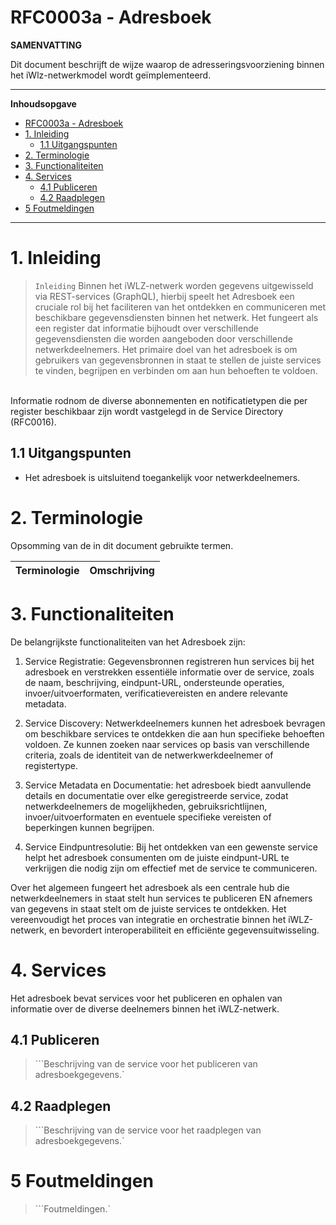 # RFC0003a - Adresboek

**SAMENVATTING**

Dit document beschrijft de wijze waarop de adresseringsvoorziening binnen het iWlz-netwerkmodel wordt geïmplementeerd.

---
**Inhoudsopgave**
- [RFC0003a - Adresboek](#rfc0003a---adresboek)
- [1. Inleiding](#1-inleiding)
  - [1.1 Uitgangspunten](#11-uitgangspunten)
- [2. Terminologie](#2-terminologie)
- [3. Functionaliteiten](#3-functionaliteiten)
- [4. Services](#4-services)
  - [4.1 Publiceren](#41-publiceren)
  - [4.2 Raadplegen](#42-raadplegen)
- [5 Foutmeldingen](#5-foutmeldingen)

---
# 1. Inleiding
>```Inleiding```
Binnen het iWLZ-netwerk worden gegevens uitgewisseld via REST-services (GraphQL), hierbij speelt het Adresboek een cruciale rol bij het faciliteren van het ontdekken en communiceren met beschikbare gegevensdiensten binnen het netwerk. Het fungeert als een register dat informatie bijhoudt over verschillende gegevensdiensten die worden aangeboden door verschillende netwerkdeelnemers. Het primaire doel van het adresboek is om gebruikers van gegevensbronnen in staat te stellen de juiste services te vinden, begrijpen en verbinden om aan hun behoeften te voldoen.
<br>
Informatie rodnom de diverse abonnementen en notificatietypen die per register beschikbaar zijn wordt vastgelegd in de Service Directory (RFC0016).

## 1.1 Uitgangspunten
- Het adresboek is uitsluitend toegankelijk voor netwerkdeelnemers.

# 2. Terminologie
Opsomming van de in dit document gebruikte termen.

| Terminologie | Omschrijving |
| -------- | :-------- | 

# 3. Functionaliteiten
De belangrijkste functionaliteiten van het Adresboek zijn:

1. Service Registratie: Gegevensbronnen registreren hun services bij het adresboek en verstrekken essentiële informatie over de service, zoals de naam, beschrijving, eindpunt-URL, ondersteunde operaties, invoer/uitvoerformaten, verificatievereisten en andere relevante metadata.

2. Service Discovery: Netwerkdeelnemers kunnen het adresboek bevragen om beschikbare services te ontdekken die aan hun specifieke behoeften voldoen. Ze kunnen zoeken naar services op basis van verschillende criteria, zoals de identiteit van de netwerkwerkdeelnemer of registertype.

3. Service Metadata en Documentatie: het adresboek biedt aanvullende details en documentatie over elke geregistreerde service, zodat netwerkdeelnemers de mogelijkheden, gebruiksrichtlijnen, invoer/uitvoerformaten en eventuele specifieke vereisten of beperkingen kunnen begrijpen.

4. Service Eindpuntresolutie: Bij het ontdekken van een gewenste service helpt het adresboek consumenten om de juiste eindpunt-URL te verkrijgen die nodig zijn om effectief met de service te communiceren.

Over het algemeen fungeert het adresboek als een centrale hub die netwerkdeelnemers in staat stelt hun services te publiceren EN afnemers van gegevens in staat stelt om de juiste services te ontdekken. Het vereenvoudigt het proces van integratie en orchestratie binnen het iWLZ-netwerk, en bevordert interoperabiliteit en efficiënte gegevensuitwisseling.

# 4. Services
Het adresboek bevat services voor het publiceren en ophalen van informatie over de diverse deelnemers binnen het iWLZ-netwerk.

## 4.1 Publiceren
>```Beschrijving van de service voor het publiceren van adresboekgegevens.`

## 4.2 Raadplegen
>```Beschrijving van de service voor het raadplegen van adresboekgegevens.`

# 5 Foutmeldingen
>```Foutmeldingen.`

